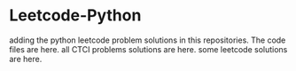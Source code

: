 # Leetcode-Python
adding the python leetcode problem solutions in this repositories. 
The code files are here.
all CTCI problems solutions are here.
some leetcode solutions are here.




































































































































































































































































































































































































































































































































































































































































































































































